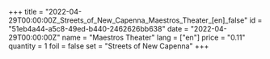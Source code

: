 +++
title = "2022-04-29T00:00:00Z_Streets_of_New_Capenna_Maestros_Theater_[en]_false"
id = "51eb4a44-a5c8-49ed-b440-2462626bb638"
date = "2022-04-29T00:00:00Z"
name = "Maestros Theater"
lang = ["en"]
price = "0.11"
quantity = 1
foil = false
set = "Streets of New Capenna"
+++
